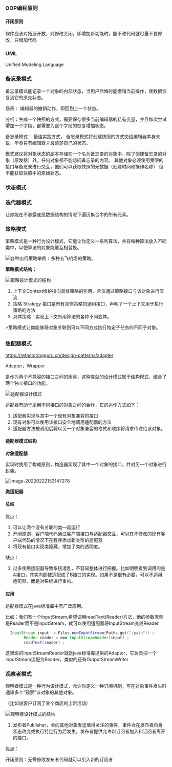 ### OOP编程原则

#### 开闭原则

软件应该对拓展开放，对修改关闭。即增加新功能时，能不改代码就尽量不要修改，只增加代码 

### UML

Unified Modeling Language 

### 备忘录模式

备忘录模式能记录一个对象的内部状态，当用户后悔时能撤销当前操作，使数据恢复到它的原先状态。 

场景： 编辑器的撤销动作，即回到上一个状态。 

分析：生成一个快照的方式，需要保存很多当前编辑器的私有变量，并且每次尝试增加一个字段，都需要为这个字段的恢复增加状态。 

备忘录模式： 最佳实践方式， 备忘录模式将创建快照的方式交给编辑器本身来说，毕竟只有编辑器才最清楚自己的状态。

模式建议将对象状态的副本存储在一个名为备忘录的对象中，除了创建备忘录的对象（原发器）外，任何对象都不能访问备忘录的内容。 其他对象必须使用受限的接口与备忘录进行交互，他们可以获取快照的元数据（创建时间和操作名称） 但不能获取快照中的原始状态。 







### 状态模式 



### 迭代器模式

让你能在不暴露底层数据结构的情况下遍历集合中的所有元素。 



### 策略模式

策略模式是一种行为设计模式，它能让你定义一系列算法，并将每种算法放入不同类中，以使算法的对象能够互相替换。 

 ![各种出行策略](https://refactoringguru.cn/images/patterns/content/strategy/strategy-comic-1-zh.png)举例：多种去飞机场的策略。

 

**策略模式结构：**

 ![策略设计模式的结构](https://refactoringguru.cn/images/patterns/diagrams/strategy/structure-indexed.png) 

1. 上下文Context维护指向具体策略的引用，且仅通过策略接口与该对象进行交流
2. 策略 Strategy 接口是所有具体策略的通用接口，声明了一个上下文用于执行策略的方法
3. 具体策略：实现上下文所用算法的各种不同变体。 

⚡策略模式让你能够将对象关联到可以不同方式执行特定子任务的不同子对象。







### 适配器模式

https://refactoringguru.cn/design-patterns/adapter

Adapter，Wrapper 

是作为两个不兼容的接口之间的桥梁，这种类型的设计模式属于结构模式，结合了两个独立接口的功能。

 ![适配器设计模式](https://refactoringguru.cn/images/patterns/content/adapter/adapter-zh.png?id=14fe558f1044c85e92ac) 

适配器有助于采用不同接口的对象之间的合作，它的运作方式如下：

1. 适配器实现与其中一个现有对象兼容的接口
2. 现有对象可以使用该接口安全地调用适配器的方法
3. 适配器方法被调用后将以另一个对象兼容的格式和顺序将请求传递给该对象。

#### 适配器模式结构

**对象适配器**

实现时使用了构成原则，构造器实现了其中一个对象的接口，并对另一个对象进行封装。 

 ![image-20220222153147278](D:\Typora\自服务\设计模式.assets\image-20220222153147278.png) 

**类适配器**

#### 总结

优点：

1. 可以让两个没有关联的类一起运行
2. 开闭原则，客户端代码通过客户端接口与适配器交互，可以在不修改的现有客户端代码的情况下在程序添加新类型的适配器
3. 将现有接口实现类隐藏，增加了类的透明度。

缺点：

1. 过多使用适配器导致系统凌乱，不容易整体进行把握。比如明明看到调用的是A接口，其实内部被适配成了B接口的实现。如果不是很有必要，可以不适用适配器，而是对系统进行重构。




#### 应用

适配器模式在java标准库中有广泛应用。

比如：我们有一个InputStream,希望调用readText(Reader)方法，他的参数类型是Reader而不是InputStream，就可以使用适配器将InputStream变成Reader

```java
  InputStream input  = Files.newInputStream(Paths.get("/path")) ;
        Reader reader = new InputStreamReader(input) ; 
        readText(reader) ;
```

这里面的InputStreamReader就是java标准库提供的Adapter，它负责把一个InputStream适配为Reader，类似的还有OutputStreamWriter





### 观察者模式

观察者模式是一种行为设计模式，允许你定义一种订阅机制，可在对象事件发生时通知多个“观察”该对象的其他对象。 

（比如说客户订阅了某个商店的上新活动）

 ![观察者设计模式的结构](https://refactoringguru.cn/images/patterns/diagrams/observer/structure-indexed.png) 

1. 发布者Publisher，会向其他对象发送值得关注的事件，事件会在发布者自身状态改变或执行特定行为后发生。发布者提供允许新订阅者加入和订阅者离开的接口。



优点：

开闭原则：无需修改发布者代码就可以引入新的订阅者









